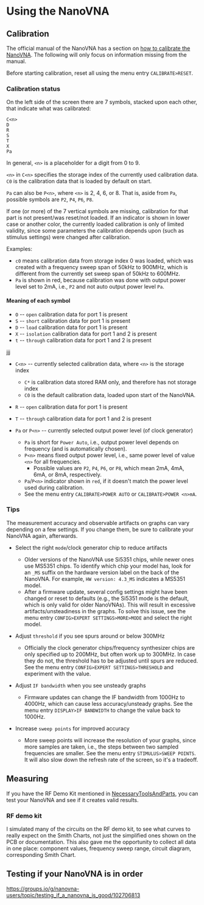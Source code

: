# Using the NanoVNA

## Calibration

The official manual of the NanoVNA has a section on [how to calibrate the NanoVNA](https://nanovna.com/?page_id=2). The following will only focus on information missing from the manual.

Before starting calibration, reset all using the menu entry `CALIBRATE>RESET`.

### Calibration status

On the left side of the screen there are 7 symbols, stacked upon each other, that indicate what was calibrated:

```
C<n>
D
R
S
T
X
Pa
```

In general, `<n>` is a placeholder for a digit from 0 to 9.

`<n>` in `C<n>` specifies the storage index of the currently used calibration data. `C0` is the calibration data that is loaded by default on start.

`Pa` can also be `P<n>`, where `<n>` is 2, 4, 6, or 8. That is, aside from `Pa`, possible symbols are `P2`, `P4`, `P6`, `P8`.

If one (or more) of the 7 vertical symbols are missing, calibration for that part is not present/was reset/not loaded. If an indicator is shown in lower case or another color, the currently loaded calibration is only of limited validity, since some parameters the calibration depends upon (such as stimulus settings) were changed after calibration.

Examples:
  - `c0` means calibration data from storage index 0 was loaded, which was created with a frequency sweep span of 50kHz to 900MHz, which is different from the currently set sweep span of 50kHz to 600MHz.
  - `Pa` is shown in red, because calibration was done with output power level set to 2mA, i.e., `P2` and not auto output power level `Pa`.

#### Meaning of each symbol

- `O` -- `open` calibration data for port 1 is present
- `S` -- `short` calibration data for port 1 is present
- `D` -- `load` calibration data for port 1 is present
- `X` -- `isolation` calibration data for port 1 and 2 is present
- `t` -- `through` calibration data for port 1 and 2 is present

jjj

- `C<n>` -- currently selected calibration data, where `<n>` is the storage index
  - `C*` is calibration data stored RAM only, and therefore has not storage index
  - `C0` is the default calibration data, loaded upon start of the NanoVNA.

- `R` -- `open` calibration data for port 1 is present

- `T` -- `through` calibration data for port 1 and 2 is present

- `Pa` or `P<n>` -- currently selected output power level (of clock generator)
  - `Pa` is short for `Power Auto`, i.e., output power level depends on frequency (and is automatically chosen).
  - `P<n>` means fixed output power level, i.e., same power level of value `<n>` for all frequencies.
    - Possible values are `P2`, `P4`, `P6`, or `P8`, which mean 2mA, 4mA, 6mA, or 8mA, respectively.
  - `Pa`/`P<n>` indicator shown in `red`, if it doesn't match the power level used during calibration.
  - See the menu entry `CALIBRATE>POWER AUTO` or `CALIBRATE>POWER <n>mA`.

### Tips

The measurement accuracy and observable artifacts on graphs can vary depending on a few settings. If you change them, be sure to calibrate your NanoVNA again, afterwards.

- Select the right `mode`/clock generator chip to reduce artifacts
  - Older versions of the NanoVNA use Si5351 chips, while newer ones use MS5351 chips. To identify which chip your model has, look for an `_MS` suffix on the hardware version label on the back of the NanoVNA. For example, `HW version: 4.3_MS` indicates a MS5351 model.
  - After a firmware update, several config settings might have been changed or reset to defaults (e.g., the Si5351 mode is the default, which is only valid for older NanoVNAs). This will result in excessive artifacts/unsteadiness in the graphs. To solve this issue, see the menu entry `CONFIG>EXPERT SETTINGS>MORE>MODE` and select the right model.

- Adjust `threshold` if you see spurs around or below 300MHz
  - Officially the clock generator chips/frequency synthesizer chips are only specified up to 200MHz, but often work up to 300MHz. In case they do not, the threshold has to be adjusted until spurs are reduced. See the menu entry `CONFIG>EXPERT SETTINGS>THRESHOLD` and experiment with the value.
- Adjust `IF bandwidth` when you see unsteady graphs
  - Firmware updates can change the IF bandwidth from 1000Hz to 4000Hz, which can cause less accuracy/unsteady graphs. See the menu entry `DISPLAY>IF BANDWIDTH` to change the value back to 1000Hz.
- Increase `sweep points` for improved accuracy
  - More sweep points will increase the resolution of your graphs, since more samples are taken, i.e., the steps between two sampled frequencies are smaller. See the menu entry `STIMULUS>SWEEP POINTS`. It will also slow down the refresh rate of the screen, so it's a tradeoff.

## Measuring

If you have the RF Demo Kit mentioned in [NecessaryToolsAndParts](NecessaryToolsAndParts.md), you can test your NanoVNA and see if it creates valid results.

### RF demo kit

I simulated many of the circuits on the RF demo kit, to see what curves to really expect on the Smith Charts, not just the simplified ones shown on the PCB or documentation. This also gave me the opportunity to collect all data in one place: component values, frequency sweep range, circuit diagram, corresponding Smith Chart.

## Testing if your NanoVNA is in order

https://groups.io/g/nanovna-users/topic/testing_if_a_nanovna_is_good/102706813
